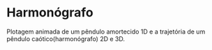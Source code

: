 # Harmonógrafo

Plotagem animada de um pêndulo amortecido 1D e a trajetória de um pêndulo caótico(harmonógrafo) 2D e 3D.
